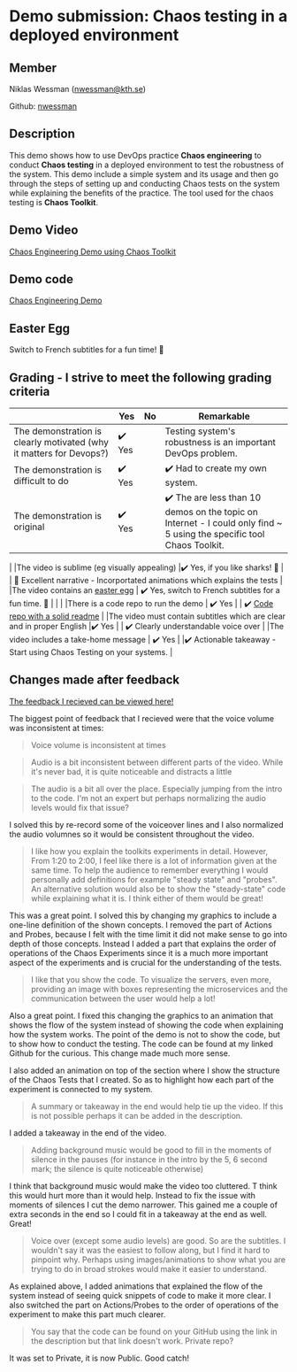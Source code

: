 # Demo submission: Chaos testing in a deployed environment

## Member 

Niklas Wessman (nwessman@kth.se)

Github: [nwessman](https://github.com/nwessman)

## Description

This demo shows how to use DevOps practice **Chaos engineering** to conduct **Chaos testing** in a deployed environment to test the robustness of the system. This demo include a simple system and its usage and then go through the steps of setting up and conducting Chaos tests on the system while explaining the benefits of the practice. The tool used for the chaos testing is **Chaos Toolkit**.

## Demo Video

[Chaos Engineering Demo using Chaos Toolkit](https://youtu.be/6Oq9Zq6DVeg)

## Demo code

[Chaos Engineering Demo](https://github.com/nwessman/Chaos-Engineering-Demo)

## Easter Egg

Switch to French subtitles for a fun time! :tada:


## Grading - I strive to meet the following grading criteria

|                                             | Yes | No | Remarkable |
|-------------------------------------------- | ----|----|-------------|
|The demonstration is clearly motivated (why it matters for Devops?) | :heavy_check_mark: Yes |  | Testing system's robustness is an important DevOps problem. |
|The demonstration is difficult to do | :heavy_check_mark: Yes |  | :heavy_check_mark:  Had to create my own system. |
|The demonstration is original | :heavy_check_mark: Yes |  | :heavy_check_mark: The are less than 10 demos on the topic on Internet - I could only find  ~ 5 using the specific tool Chaos Toolkit. 
   |
|The video is sublime (eg visually appealing) |:heavy_check_mark: Yes, if you like sharks! 🦈  |  | 🦈  Excellent narrative - Incorportated animations which explains the tests |
|The video contains an [easter egg](https://github.com/OrkoHunter/python-easter-eggs) | :heavy_check_mark: Yes, switch to French subtitles for a fun time. :tada:  |  |  |
|There is a code repo to run the demo  | :heavy_check_mark: Yes |  | :heavy_check_mark: [Code repo with a solid readme](https://github.com/nwessman/Chaos-Engineering-Demo) |
|The video must contain subtitles which are clear and in proper English |:heavy_check_mark:  Yes |  | :heavy_check_mark:  Clearly understandable voice over |
|The video includes a take-home message | :heavy_check_mark:  Yes |  |:heavy_check_mark: Actionable takeaway - Start using Chaos Testing on your systems. |


## Changes made after feedback

[The feedback I recieved can be viewed here!](https://github.com/KTH/devops-course/pull/1498)

The biggest point of feedback that I recieved were that the voice volume was inconsistent at times:

>Voice volume is inconsistent at times

> Audio is a bit inconsistent between different parts of the video. While it's never bad, it is quite noticeable and distracts a little

> The audio is a bit all over the place. Especially jumping from the intro to the code. I'm not an expert but perhaps normalizing the audio levels would fix that issue?


 I solved this by re-record some of the voiceover lines and I also normalized the audio volumnes so it would be consistent throughout the video.

 > I like how you explain the toolkits experiments in detail. However, From 1:20 to 2:00, I feel like there is a lot of information given at the same time. To help the audience to remember everything I would personally add definitions for example "steady state" and "probes". An alternative solution would also be to show the "steady-state" code while explaining what it is. I think either of them would be great!

This was a great point. I solved this by changing my graphics to include a one-line definition of the shown concepts. I removed the part of Actions and Probes, because I felt with the time limit it did not make sense to go into depth of those concepts. Instead I added a part that explains the order of operations of the Chaos Experiments since it is a much more important aspect of the experiments and is crucial for the understanding of the tests.

> I like that you show the code. To visualize the servers, even more, providing an image with boxes representing the microservices and the communication between the user would help a lot!

Also a great point. I fixed this changing the graphics to an animation that shows the flow of the system instead of showing the code when explaining how the system works. The point of the demo is not to show the code, but to show how to conduct the testing. The code can be found at my linked Github for the curious. This change made much more sense. 

I also added an animation on top of the section where I show the structure of the Chaos Tests that I created. So as to highlight how each part of the experiment is connected to my system.

> A summary or takeaway in the end would help tie up the video. If this is not possible perhaps it can be added in the description.

I added a takeaway in the end of the video.

> Adding background music would be good to fill in the moments of silence in the pauses (for instance in the intro by the 5, 6 second mark; the silence is quite noticeable otherwise)

I think that background music would make the video too cluttered. T think this would hurt more than it would help. Instead to fix the issue with moments of silences I cut the demo narrower. This gained me a couple of extra seconds in the end so I could fit in a takeaway at the end as well. Great!

> Voice over (except some audio levels) are good. So are the subtitles. I wouldn't say it was the easiest to follow along, but I find it hard to pinpoint why. Perhaps using images/animations to show what you are trying to do in broad strokes would make it easier to understand.

As explained above, I added animations that explained the flow of the system instead of seeing quick snippets of code to make it more clear. I also switched the part on Actions/Probes to the order of operations of the experiment to make this part much clearer.

> You say that the code can be found on your GitHub using the link in the description but that link doesn't work. Private repo?

It was set to Private, it is now Public. Good catch!

